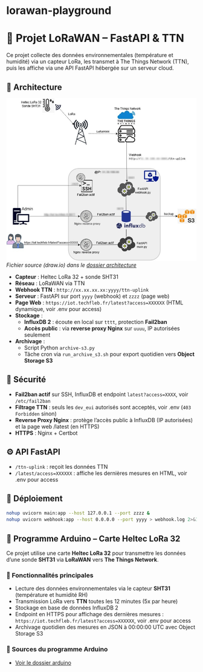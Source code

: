 # lorawan-playground
# 📡 Projet LoRaWAN – FastAPI & TTN

Ce projet collecte des données environnementales (température et humidité) via un capteur LoRa, les transmet à The Things Network (TTN), puis les affiche via une API FastAPI hébergée sur un serveur cloud.

## 🧱 Architecture

![Architecture](architecture/architecture.jpg)
*Fichier source (draw.io) dans le [dossier architecture](architecture/)*

- **Capteur** : Heltec LoRa 32 + sonde SHT31
- **Réseau** : LoRaWAN via TTN
- **Webhook TTN** : `http://xx.xx.xx.xx:yyyy/ttn-uplink`
- **Serveur** : FastAPI sur port `yyyy` (webhook) et `zzzz` (page web)
- **Page Web** : `https://iot.techfleb.fr/latest?access=XXXXXX` (HTML dynamique, voir .env pour access)
- **Stockage** :
  - **InfluxDB 2** : écoute en local sur `tttt`, protection **Fail2ban**
  - **Accès public** : via **reverse proxy Nginx** sur `uuuu`, IP autorisées seulement
- **Archivage** :
  - Script Python `archive-s3.py`
  - Tâche cron via `run_archive_s3.sh` pour export quotidien vers **Object Storage S3**

## 🔐 Sécurité

- **Fail2ban actif** sur SSH, InfluxDB et endpoint `latest?access=XXXX`, voir `/etc/fail2ban`
- **Filtrage TTN** : seuls les `dev_eui` autorisés sont acceptés, voir .env (`403 Forbidden` sinon)
- **Reverse Proxy Nginx** : protège l’accès public à InfluxDB (IP autorisées) et la page web /latest (en HTTPS)
- **HTTPS** : Nginx + Certbot

## ⚙️ API FastAPI

- `/ttn-uplink` : reçoit les données TTN
- `/latest/access=XXXXXX` : affiche les dernières mesures en HTML, voir .env pour access

## 🚀 Déploiement

```bash
nohup uvicorn main:app --host 127.0.0.1 --port zzzz &
nohup uvicorn webhook:app --host 0.0.0.0 --port yyyy > webhook.log 2>&1 &
```

## 📡 Programme Arduino – Carte Heltec LoRa 32

Ce projet utilise une carte **Heltec LoRa 32** pour transmettre les données d’une sonde **SHT31** via **LoRaWAN** vers **The Things Network**.

### 🔧 Fonctionnalités principales

- Lecture des données environnementales via le capteur **SHT31** (température et humidité RH)
- Transmission LoRa vers **TTN** toutes les 12 minutes (5x par heure)
- Stockage en base de données InfluxDB 2
- Endpoint en HTTPS pour affichage des dernières mesures : `https://iot.techfleb.fr/latest?access=XXXXXX`, voir .env pour access 
- Archivage quotidien des mesures en JSON à 00:00:00 UTC avec Object Storage S3

### 📁 Sources du programme Arduino

- [Voir le dossier arduino](arduino/)
